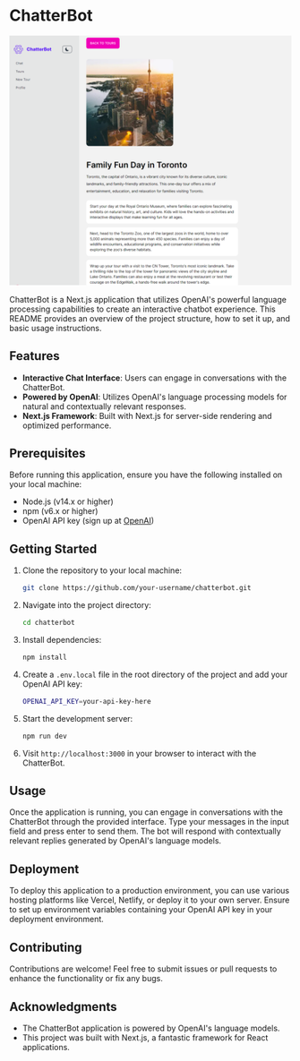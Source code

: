 # ChatterBot

![alt text](images\chatterbot.PNG)

ChatterBot is a Next.js application that utilizes OpenAI's powerful language processing capabilities to create an interactive chatbot experience. This README provides an overview of the project structure, how to set it up, and basic usage instructions.

## Features

- **Interactive Chat Interface**: Users can engage in conversations with the ChatterBot.
- **Powered by OpenAI**: Utilizes OpenAI's language processing models for natural and contextually relevant responses.
- **Next.js Framework**: Built with Next.js for server-side rendering and optimized performance.

## Prerequisites

Before running this application, ensure you have the following installed on your local machine:

- Node.js (v14.x or higher)
- npm (v6.x or higher)
- OpenAI API key (sign up at [OpenAI](https://openai.com))

## Getting Started

1. Clone the repository to your local machine:

   ```bash
   git clone https://github.com/your-username/chatterbot.git
   ```

2. Navigate into the project directory:

   ```bash
   cd chatterbot
   ```

3. Install dependencies:

   ```bash
   npm install
   ```

4. Create a `.env.local` file in the root directory of the project and add your OpenAI API key:

   ```bash
   OPENAI_API_KEY=your-api-key-here
   ```

5. Start the development server:

   ```bash
   npm run dev
   ```

6. Visit `http://localhost:3000` in your browser to interact with the ChatterBot.

## Usage

Once the application is running, you can engage in conversations with the ChatterBot through the provided interface. Type your messages in the input field and press enter to send them. The bot will respond with contextually relevant replies generated by OpenAI's language models.

## Deployment

To deploy this application to a production environment, you can use various hosting platforms like Vercel, Netlify, or deploy it to your own server. Ensure to set up environment variables containing your OpenAI API key in your deployment environment.

## Contributing

Contributions are welcome! Feel free to submit issues or pull requests to enhance the functionality or fix any bugs.

## Acknowledgments

- The ChatterBot application is powered by OpenAI's language models.
- This project was built with Next.js, a fantastic framework for React applications.

